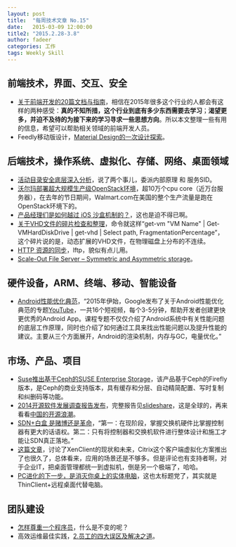 ```yaml
---
layout: post
title:  "每周技术文章 No.15"
date:   2015-03-09 12:00:00
title2: "2015.2.28-3.8"
author: fadeer
categories: 工作
tags: Weekly Skill
---
```

前端技术，界面、交互、安全
----

* [关于前端开发的20篇文档与指南](http://www.cnblogs.com/rubylouvre/p/4307984.html)，相信在2015年很多这个行业的人都会有这样的两种感受：**真的不知所措，这个行业到底有多少东西需要去学习**；**渴望更多，并迫不及待的为接下来的学习寻求一些思想方向**。所以本文整理一些有用的信息，希望可以帮助相关领域的前端开发人员。
* Feedly移动版设计，[Material Design的一次设计探索](http://www.aliued.cn/2015/03/04/material-design的一次设计探索.html)。

后端技术，操作系统、虚拟化、存储、网络、桌面领域
----

* [活动目录安全底层深入分析](http://mp.weixin.qq.com/s?__biz=MzA3NTM1MzE4Nw==&mid=203017994&idx=1&sn=916c5c78774647e31f079563f62eeb69#rd)，说了两个事儿，委派内部原理 和 服务SID。
* [沃尔玛部署超大规模生产级OpenStack环境](http://www.openstack.cn/p3220.html)，超10万个cpu core（近万台服务器），在去年的节日期间，Walmart.com在美国的整个生产流量是跑在OpenStack环境下的。
* [产品经理们是如何越过 iOS 沙盒机制的？](http://www.leiphone.com/news/201503/ta8xRgnFPN2b0sj4.html)，这也是迫不得已啊。
* [关于VHD文件的碎片检查和整理](http://blogs.msdn.com/b/virtual_pc_guy/archive/2015/03/04/checking-and-correcting-virtual-hard-disk-fragmentation.aspx)，命令就这样“get-vm "VM Name" | Get-VMHardDiskDrive | get-vhd | Select path, FragmentationPercentage”，这个碎片说的是，动态扩展的VHD文件，在物理磁盘上分布的不连续。
* [HTTP 资源的同步](http://jaseywang.me/2015/03/07/http-资源的同步/)，lftp，貌似有点儿用。
* [Scale-Out File Server – Symmetric and Asymmetric storage](http://www.hyper-v.nu/archives/dvanderpeijl/2015/03/scale-out-file-server-symmetric-and-asymmetric-storage/#utm_source=feed&utm_medium=feed&utm_campaign=feed)。

硬件设备，ARM、终端、移动、智能设备
----

* [Android性能优化典范](http://www.techug.com/android-performance-patterns)，“2015年伊始，Google发布了关于Android性能优化典范的专题[YouTube](https://www.youtube.com/playlist?list=PLWz5rJ2EKKc9CBxr3BVjPTPoDPLdPIFCE)，一共16个短视频，每个3-5分钟，帮助开发者创建更快更优秀的Android App。课程专题不仅仅介绍了Android系统中有关性能问题的底层工作原理，同时也介绍了如何通过工具来找出性能问题以及提升性能的建议。主要从三个方面展开，Android的渲染机制，内存与GC，电量优化。”

市场、产品、项目
----

* [Suse推出基于Ceph的SUSE Enterprise Storage](http://www.infoq.com/cn/news/2015/03/suse-ceph-enterprise-storage)，该产品基于Ceph的Firefly版本，是Ceph的商业支持版本，具有缓存和分层、自动精简配置、写时复制和纠删码等功能。
* [2014开源软件发展调查报告发布](http://www.infoq.com/cn/news/2015/02/2014-open-source-report)，完整报告见[slideshare](http://www.slideshare.net/blackducksoftware/2014-future-of-open-source-survey-results)，这是全球的，再来看看[中国的开源浪潮](http://www.infoq.com/cn/news/2015/02/china-open-source)。
* [SDN+白盒 是赌博还是革命](http://net.zdnet.com.cn/network_security_zone/2015/0228/3047068.shtml)，“第一：在现阶段，掌握交换机硬件比掌握控制器有更大的话语权。第二：只有将控制器和交换机软件进行整体设计和施工才能让SDN真正落地。”
* [这篇文章](http://www.brianmadden.com/blogs/gabeknuth/archive/2015/03/06/is-xenclient-next-on-the-chopping-block-for-citrix.aspx)，讨论了XenClient的现状和未来，Citrix这个客户端虚拟化方案推出了也很久了，总体看来，应用的场景还是不够多。但是评论也有支持者啊，对于企业IT，把桌面管理都统一到虚拟机，倒是另一个极端了，哈哈。
* [PC进化的下一步，是消灭你桌上的实体电脑](http://www.36kr.com/p/220239.html)，这也太标题党了，其实就是ThinClient+远程桌面代替电脑。

团队建设
----

* [怎样尊重一个程序员](http://www.jianshu.com/p/b588d62daaa0)，什么是不变的呢？
* 高效运维最佳实践，[2.员工的四大误区及解决之道](http://www.infoq.com/cn/articles/effective-ops-part-02?utm_campaign=infoq_content&utm_source=infoq&utm_medium=feed&utm_term=global)。

